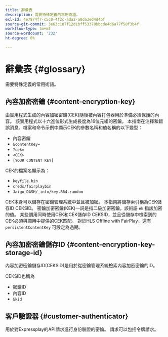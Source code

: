 ```yaml
---
title: 辭彙表
description: 需要特殊定義的常用術語。
exl-id: 4e7874f7-c5c0-4f2c-ada2-a0da3ed4d4bf
source-git-commit: 3e63c187f12d1bff53370bbcde4d6a77f58f3b4f
workflow-type: tm+mt
source-wordcount: '232'
ht-degree: 0%

---
```


# 辭彙表 {#glossary}

需要特殊定義的常用術語。

## 內容加密密鑰 {#content-encryption-key}

由實用程式生成的內容加密密鑰(CEK)隨後被內容打包器用於準備必須保護的內容。
該實用程式以十六進位形式生成長度為16位元組的密鑰。
本指南在注釋和錯誤消息、檔案和命令示例中顯示CEK的參數名稱和值名稱的以下變型：

* 內容密鑰
* `&contentKey=`
* `?cek=`
* `<CEK>`
* `[YOUR CONTENT KEY]`

CEK的檔案名顯示為：

* `keyfile.bin`
* `creds/fairplaybin`
* `Jaigo_DASH/_info/key.B64.random`

CEK本身可以儲存在密鑰管理系統中並且被加密。 本指南將儲存索引稱為CEK儲存ID CEKSID。 密鑰加密密鑰(KEK)一詞是指二級加密密鑰，該術語 `ek` 指該加密的值。
某些調用同時使用CEK和CEK儲存ID CEKSID，並且從儲存中檢索到的CEK必須與調用中提供的CEK匹配。
對於HLS Offline with FairPlay，還有 `persistentContentKey` 可設定為過期。

## 內容加密密鑰儲存ID {#content-encryption-key-storage-id}

內容加密密鑰儲存ID(CEKSID)是用於從密鑰管理系統檢索內容加密密鑰的ID。

CEKSID也稱為
* 密鑰ID
* 內容ID
* `&kid`

## 客戶驗證器 {#customer-authenticator}

用於對Expressplay的API請求進行身份驗證的密鑰。 請求可以包括令牌請求。
